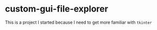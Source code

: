 # custom-gui-file-explorer
This is a project I started because I need to get more familiar with `tkinter`
